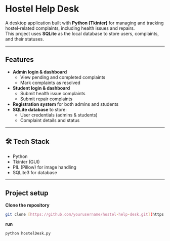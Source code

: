 # Hostel Help Desk

A desktop application built with **Python (Tkinter)** for managing and tracking hostel-related complaints, including health issues and repairs.  
This project uses **SQLite** as the local database to store users, complaints, and their statuses.

---

## Features

- **Admin login & dashboard**
  - View pending and completed complaints
  - Mark complaints as resolved
- **Student login & dashboard**
  - Submit health issue complaints
  - Submit repair complaints
- **Registration system** for both admins and students
- **SQLite database** to store:
  - User credentials (admins & students)
  - Complaint details and status

---

## 🛠 Tech Stack

- Python
- Tkinter (GUI)
- PIL (Pillow) for image handling
- SQLite3 for database

---

## Project setup

**Clone the repository**  
```bash
git clone [https://github.com/yourusername/hostel-help-desk.git](https://github.com/NehaSreenidhi/Hostel-Help-Desk.git)
```
**run**
```bash
python hostelDesk.py
```
